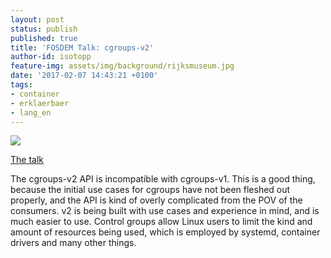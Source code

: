 ```yaml
---
layout: post
status: publish
published: true
title: 'FOSDEM Talk: cgroups-v2'
author-id: isotopp
feature-img: assets/img/background/rijksmuseum.jpg
date: '2017-02-07 14:43:21 +0100'
tags:
- container
- erklaerbaer
- lang_en
---
```

![](/uploads/2017/02/cgroups-v2.png)


[The talk](https://fosdem.org/2017/schedule/event/cgroupv2/)

The cgroups-v2 API is incompatible with cgroups-v1. This is a good thing,
because the initial use cases for cgroups have not been fleshed out
properly, and the API is kind of overly complicated from the POV of the
consumers. v2 is being built with use cases and experience in mind, and is
much easier to use. Control groups allow Linux users to limit the kind and
amount of resources being used, which is employed by systemd, container
drivers and many other things.
